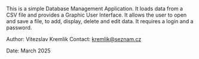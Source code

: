 This is a simple Database Management Application. 
It loads data from a CSV file and provides a Graphic User Interface. 
It allows the user to open and save a file, to add, display, delete and edit data.
It requires a login and a password.

Author: Vitezslav Kremlik
Contact: kremlik@seznam.cz

Date: March 2025
